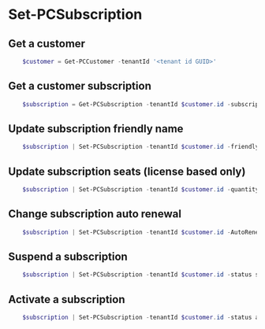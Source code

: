 # Set-PCSubscription #

## Get a customer ##

```powershell
    $customer = Get-PCCustomer -tenantId '<tenant id GUID>'
```

## Get a customer subscription ##

```powershell
    $subscription = Get-PCSubscription -tenantId $customer.id -subscriptionid '<subscription id GUID>'
```

## Update subscription friendly name ##

```powershell
    $subscription | Set-PCSubscription -tenantId $customer.id -friendlyName '<friendly name>'
```

## Update subscription seats (license based only) ##

```powershell
    $subscription | Set-PCSubscription -tenantId $customer.id -quantity <seats number>
```

## Change subscription auto renewal ##

```powershell
    $subscription | Set-PCSubscription -tenantId $customer.id -AutoRenewEnabled disabled
```

## Suspend a subscription ##

```powershell
    $subscription | Set-PCSubscription -tenantId $customer.id -status suspended
```

## Activate a subscription ##

```powershell
    $subscription | Set-PCSubscription -tenantId $customer.id -status active
```
